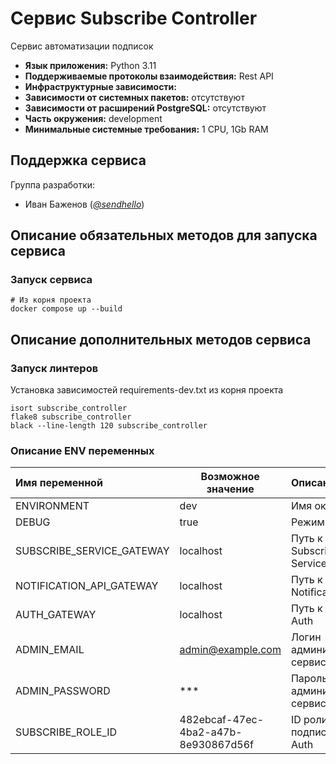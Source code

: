 # Сервис Subscribe Controller

Сервис автоматизации подписок

* **Язык приложения:** Python 3.11
* **Поддерживаемые протоколы взаимодействия:** Rest API
* **Инфраструктурные зависимости:** 
* **Зависимости от системных пакетов:** отсутствуют
* **Зависимости от расширений PostgreSQL:** отсутствуют
* **Часть окружения:** development
* **Минимальные системные требования:** 1 CPU, 1Gb RAM

## Поддержка сервиса

Группа разработки:

* Иван Баженов (*[@sendhello](https://github.com/sendhello)*)

## Описание обязательных методов для запуска сервиса

### Запуск сервиса
```commandline
# Из корня проекта
docker compose up --build
```

## Описание дополнительных методов сервиса

### Запуск линтеров
Установка зависимостей requirements-dev.txt из корня проекта

```commandline
isort subscribe_controller
flake8 subscribe_controller
black --line-length 120 subscribe_controller
```

### Описание ENV переменных

| Имя переменной            | Возможное значение                   | Описание                           |
|:--------------------------|--------------------------------------|:-----------------------------------|
| ENVIRONMENT               | dev                                  | Имя окружения                      |
| DEBUG                     | true                                 | Режим отладки                      |
| SUBSCRIBE_SERVICE_GATEWAY | localhost                            | Путь к сервису Subscribe Service   |
| NOTIFICATION_API_GATEWAY  | localhost                            | Путь к сервису Notification API    |
| AUTH_GATEWAY              | localhost                            | Путь к сервису Auth                |
| ADMIN_EMAIL               | admin@example.com                    | Логин администратора сервиса Auth  |
| ADMIN_PASSWORD            | ***                                  | Пароль администратора сервиса Auth |
| SUBSCRIBE_ROLE_ID         | 482ebcaf-47ec-4ba2-a47b-8e930867d56f | ID роли подписчика в Auth          |
